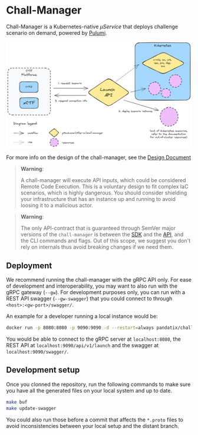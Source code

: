# Chall-Manager

Chall-Manager is a Kubernetes-native _μService_ that deploys challenge scenario on demand, powered by [Pulumi](https://www.pulumi.com).

<div align="center" width="400px">
    <img src="res/diagram.excalidraw.png">
</div>

For more info on the design of the chall-manager, see the [Design Document](/DESIGN_DOCUMENT.md)

> **Warning**:
>
> A chall-manager will execute API inputs, which could be considered Remote Code Execution.
> This is a voluntary design to fit complex IaC scenarios, which is highly dangerous.
> You should consider shielding your infrastructure that has an instance up and running to
> avoid loosing it to a malicious actor.

> **Warning**:
>
> The only API-contract that is guaranteed through SemVer major versions
> of the `chall-manager` is between the [SDK](#sdk) and the [API](#api), and
> the CLI commands and flags.
> Out of this scope, we suggest you don't rely on internals thus avoid breaking
> changes if we need them.

## Deployment

We recommend running the chall-manager with the gRPC API only.
For ease of development and interoperability, you may want to also run with the gRPC gateway (`--gw`).
For development purposes only, you can run with a REST API swagger (`--gw-swagger`) that you could connect to through `<host>:<gw-port>/swagger/`.

An example for a developer running a local instance would be:
```bash
docker run -p 8080:8080 -p 9090:9090 -d --restart=always pandatix/chall-manager:v0.1.0 --gw --gw-swagger
```

You would be able to connect to the gRPC server at `localhost:8080`, the REST API at `localhost:9090/api/v1/launch` and the swagger at `localhost:9090/swagger/`.

## Development setup

Once you clonned the repository, run the following commands to make sure you have all the generated files on your local system and up to date.

```bash
make buf
make update-swagger
```

You could also run those before a commit that affects the `*.proto` files to avoid inconsistencies between your local setup and the distant branch.
